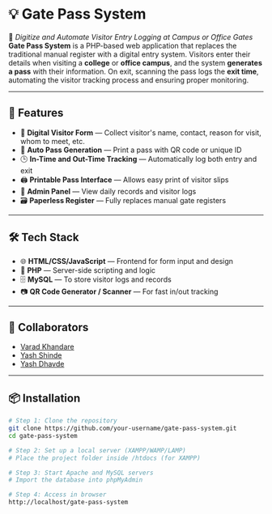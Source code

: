 # 💡 Gate Pass System  
🚀 *Digitize and Automate Visitor Entry Logging at Campus or Office Gates*  
**Gate Pass System** is a PHP-based web application that replaces the traditional manual register with a digital entry system. Visitors enter their details when visiting a **college** or **office campus**, and the system **generates a pass** with their information. On exit, scanning the pass logs the **exit time**, automating the visitor tracking process and ensuring proper monitoring.

---

## 🔧 Features
- 📝 **Digital Visitor Form** — Collect visitor's name, contact, reason for visit, whom to meet, etc.  
- 🧾 **Auto Pass Generation** — Print a pass with QR code or unique ID  
- 🕒 **In-Time and Out-Time Tracking** — Automatically log both entry and exit  
- 🖨️ **Printable Pass Interface** — Allows easy print of visitor slips  
- 🧠 **Admin Panel** — View daily records and visitor logs  
- 🗃️ **Paperless Register** — Fully replaces manual gate registers  

---

## 🛠️ Tech Stack
- 🌐 **HTML/CSS/JavaScript** — Frontend for form input and design  
- 🐘 **PHP** — Server-side scripting and logic  
- 🗄️ **MySQL** — To store visitor logs and records  
- 📷 **QR Code Generator / Scanner** — For fast in/out tracking

---

## 👥 Collaborators
- [Varad Khandare](https://github.com/Varad11220)  
- [Yash Shinde](https://github.com/11-Yash)  
- [Yash Dhavde](https://github.com/YashD15)  

---

## 📦 Installation
```bash
# Step 1: Clone the repository
git clone https://github.com/your-username/gate-pass-system.git
cd gate-pass-system

# Step 2: Set up a local server (XAMPP/WAMP/LAMP)
# Place the project folder inside /htdocs (for XAMPP)

# Step 3: Start Apache and MySQL servers
# Import the database into phpMyAdmin

# Step 4: Access in browser
http://localhost/gate-pass-system
